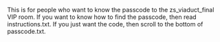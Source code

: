 This is for people who want to know the passcode to the zs_viaduct_final VIP room. 
If you want to know how to find the passcode, then read instructions.txt. 
If you just want the code, then scroll to the bottom of passcode.txt.